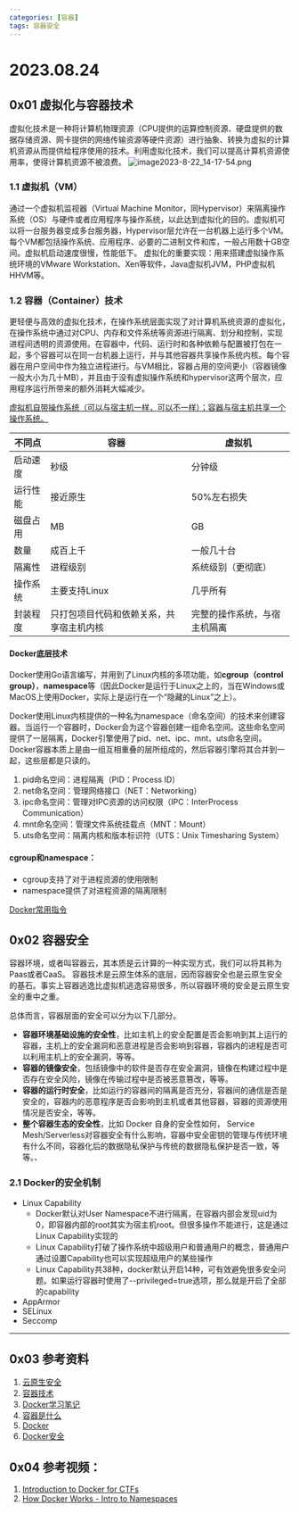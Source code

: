 ```yaml
---
categories: [容器]
tags: 容器安全
---
```


# 2023.08.24

## 0x01 虚拟化与容器技术
虚拟化技术是一种将计算机物理资源（CPU提供的运算控制资源、硬盘提供的数据存储资源、网卡提供的网络传输资源等硬件资源）进行抽象、转换为虚拟的计算机资源从而提供给程序使用的技术。利用虚拟化技术，我们可以提高计算机资源使用率，使得计算机资源不被浪费。
![image2023-8-22_14-17-54.png](https://s2.loli.net/2023/10/08/RVHfSmKx1rCvehs.png)

### 1.1 虚拟机（VM）
通过一个虚拟机监视器（Virtual Machine Monitor，同Hypervisor）来隔离操作系统（OS）与硬件或者应用程序与操作系统，以此达到虚拟化的目的。虚拟机可以将一台服务器变成多台服务器，Hypervisor层允许在一台机器上运行多个VM。每个VM都包括操作系统、应用程序、必要的二进制文件和库，一般占用数十GB空间。虚拟机启动速度很慢，性能低下。
虚拟化的重要实现：用来搭建虚拟操作系统环境的VMware Workstation、Xen等软件，Java虚拟机JVM，PHP虚拟机HHVM等。

### 1.2 容器（Container）技术
更轻便与高效的虚拟化技术，在操作系统层面实现了对计算机系统资源的虚拟化，在操作系统中通过对CPU、内存和文件系统等资源进行隔离、划分和控制，实现进程间透明的资源使用。在容器中，代码、运行时和各种依赖与配置被打包在一起，多个容器可以在同一台机器上运行，并与其他容器共享操作系统内核。每个容器在用户空间中作为独立进程进行。与VM相比，容器占用的空间更小（容器镜像一般大小为几十MB），并且由于没有虚拟操作系统和hypervisor这两个层次，应用程序运行所带来的额外消耗大幅减少。

<u>虚拟机自带操作系统（可以与宿主机一样，可以不一样）；容器与宿主机共享一个操作系统。</u>

不同点|容器|虚拟机
-|-|-
启动速度|秒级|分钟级
运行性能|接近原生|50%左右损失
磁盘占用|MB|GB
数量|成百上千|一般几十台
隔离性|进程级别|系统级别（更彻底）
操作系统|主要支持Linux|几乎所有
封装程度|只打包项目代码和依赖关系，共享宿主机内核|完整的操作系统，与宿主机隔离

#### Docker底层技术
Docker使用Go语言编写，并用到了Linux内核的多项功能，如**cgroup（control group）**，**namespace**等（因此Docker是运行于Linux之上的，当在Windows或MacOS上使用Docker，实际上是运行在一个“隐藏的Linux”之上）。

Docker使用Linux内核提供的一种名为namespace（命名空间）的技术来创建容器。当运行一个容器时，Docker会为这个容器创建一组命名空间。这些命名空间提供了一层隔离，Docker引擎使用了pid、net、ipc、mnt、uts命名空间。Docker容器本质上是由一组互相重叠的层所组成的，然后容器引擎将其合并到一起，这些层都是只读的。
1. pid命名空间：进程隔离（PID：Process ID）
2. net命名空间：管理网络接口（NET：Networking）
3. ipc命名空间：管理对IPC资源的访问权限（IPC：InterProcess Communication）
4. mnt命名空间：管理文件系统挂载点（MNT：Mount）
5. uts命名空间：隔离内核和版本标识符（UTS：Unix Timesharing System）

#### cgroup和namespace：
- cgroup支持了对于进程资源的使用限制
- namespace提供了对进程资源的隔离限制

[Docker常用指令](http://wiki.op81.com/pages/9e1b52/)

## 0x02 容器安全
容器环境，或者叫容器云，其本质是云计算的一种实现方式，我们可以将其称为Paas或者CaaS。 容器技术是云原生体系的底层，因而容器安全也是云原生安全的基石。事实上容器逃逸比虚拟机逃逸容易很多，所以容器环境的安全是云原生安全的重中之重。

总体而言，容器层面的安全可以分为以下几部分。

- **容器环境基础设施的安全性**，比如主机上的安全配置是否会影响到其上运行的容器，主机上的安全漏洞和恶意进程是否会影响到容器，容器内的进程是否可以利用主机上的安全漏洞，等等。
- **容器的镜像安全**，包括镜像中的软件是否存在安全漏洞，镜像在构建过程中是否存在安全风险，镜像在传输过程中是否被恶意篡改，等等。
- **容器的运行时安全**，比如运行的容器间的隔离是否充分，容器间的通信是否是安全的，容器内的恶意程序是否会影响到主机或者其他容器，容器的资源使用情况是否安全，等等。
- **整个容器生态的安全性**，比如 Docker 自身的安全性如何， Service Mesh/Serverless对容器安全有什么影响，容器中安全密钥的管理与传统环境有什么不同，容器化后的数据隐私保护与传统的数据隐私保护是否一致，等等。、

### 2.1 Docker的安全机制
- Linux Capability
  - Docker默认对User Namespace不进行隔离，在容器内部会发现uid为0，即容器内部的root其实为宿主机root。但很多操作不能进行，这是通过Linux Capability实现的
  - Linux Capability打破了操作系统中超级用户和普通用户的概念，普通用户通过设置Capability也可以实现超级用户的某些操作
  - Linux Capability共38种，docker默认开启14种，可有效避免很多安全问题。如果运行容器时使用了--privileged=true选项，那么就是开启了全部的capability
- AppArmor
- SELinux
- Seccomp

* * *
## 0x03 参考资料
1. [云原生安全](https://github.com/Metarget/cloud-native-security-book/tree/main)
2. [容器技术](https://github.com/Metarget/cloud-native-security-book/blob/main/appendix/200_容器技术.pdf)
3. [Docker学习笔记](https://cloud.tencent.com/developer/inventory/5311/article/1388152)
4. [容器是什么](https://www.docker.com/resources/what-container/)
5. [Docker](https://docs.docker.com/get-started/overview/#the-underlying-technology)
6. [Docker安全](https://blog.csdn.net/m0_73459977/article/details/128997919)

## 0x04 参考视频：
1. [Introduction to Docker for CTFs](https://www.youtube.com/watch?v=cPGZMt4cJ0I&t=0s)
2. [How Docker Works - Intro to Namespaces](https://www.youtube.com/watch?v=-YnMr1lj4Z8&list=PLhixgUqwRTjxtDt2ABuejRxrIFSroqyEY&index=4&t=6s)